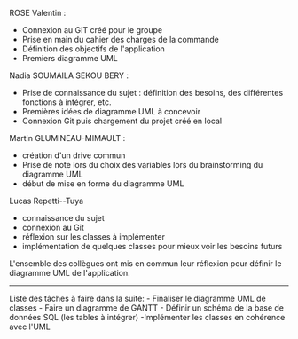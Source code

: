 ROSE Valentin :

  - Connexion au GIT créé pour le groupe
  - Prise en main du cahier des charges de la commande
  - Définition des objectifs de l'application
  - Premiers diagramme UML


Nadia SOUMAILA SEKOU BERY :

- Prise de connaissance du sujet : définition des besoins, des différentes fonctions à intégrer, etc.
- Premières idées de diagramme UML à concevoir
- Connexion Git puis chargement du projet créé en local


Martin GLUMINEAU-MIMAULT : 
- création d'un drive commun 
- Prise de note lors du choix des variables lors du brainstorming du diagramme UML
- début de mise en forme du diagramme UML

Lucas Repetti--Tuya

- connaissance du sujet
- connexion au Git
- réflexion sur les classes à implémenter
- implémentation de quelques classes pour mieux voir les besoins futurs


L'ensemble des collègues ont mis en commun leur réflexion pour définir le diagramme UML de l'application.

------------------------------
Liste des tâches à faire dans la suite:
	- Finaliser le diagramme UML de classes 
	- Faire un diagramme de GANTT
	- Définir un schéma de la base de données SQL (les tables à intégrer) 
	-Implémenter les classes en cohérence avec l'UML 